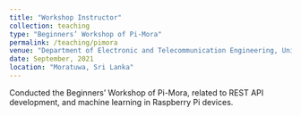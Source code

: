 ```yaml
---
title: "Workshop Instructor"
collection: teaching
type: "Beginners’ Workshop of Pi-Mora"
permalink: /teaching/pimora
venue: "Department of Electronic and Telecommunication Engineering, University of Moratuwa"
date: September, 2021
location: "Moratuwa, Sri Lanka"
---
```


Conducted the Beginners’ Workshop of Pi-Mora, related to REST API development, and machine learning in Raspberry Pi devices.

